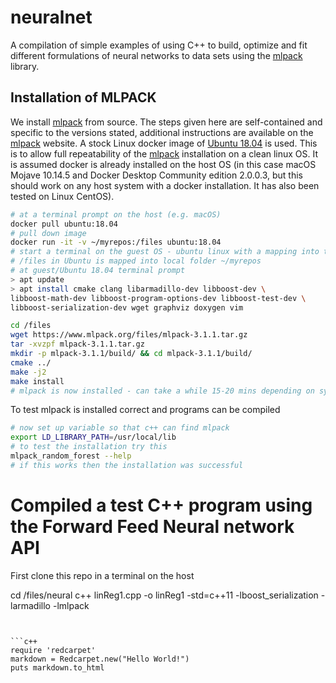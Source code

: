 # neuralnet
A compilation of simple examples of using C++ to build, optimize and fit different formulations of neural networks to data sets using the [mlpack](http://mlpack.org) library. 

## Installation of MLPACK 
We install [mlpack](http://mlpack.org) from source. The steps given here are self-contained and specific to the versions stated, additional instructions are available on the [mlpack](http://mlpack.org) website. A stock Linux docker image of [Ubuntu 18.04](https://hub.docker.com/_/ubuntu) is used. This is to allow full repeatability of the [mlpack](http://mlpack.org) installation on a clean linux OS. It is assumed docker is already installed on the host OS (in this case macOS Mojave 10.14.5 and Docker Desktop Community edition 2.0.0.3, but this should work on any host system with a docker installation. It has also been tested on Linux CentOS).  

```bash
# at a terminal prompt on the host (e.g. macOS)
docker pull ubuntu:18.04
# pull down image
docker run -it -v ~/myrepos:/files ubuntu:18.04 
# start a terminal on the guest OS - ubuntu linux with a mapping into the host OS filesystem
# /files in Ubuntu is mapped into local folder ~/myrepos
# at guest/Ubuntu 18.04 terminal prompt
> apt update
> apt install cmake clang libarmadillo-dev libboost-dev \
libboost-math-dev libboost-program-options-dev libboost-test-dev \
libboost-serialization-dev wget graphviz doxygen vim

cd /files
wget https://www.mlpack.org/files/mlpack-3.1.1.tar.gz
tar -xvzpf mlpack-3.1.1.tar.gz
mkdir -p mlpack-3.1.1/build/ && cd mlpack-3.1.1/build/
cmake ../
make -j2 
make install
# mlpack is now installed - can take a while 15-20 mins depending on system
```
To test mlpack is installed correct and programs can be compiled
```bash
# now set up variable so that c++ can find mlpack 
export LD_LIBRARY_PATH=/usr/local/lib
# to test the installation try this
mlpack_random_forest --help
# if this works then the installation was successful
```

# Compiled a test C++ program using the Forward Feed Neural network API 
First clone this repo in a terminal on the host

cd /files/neural
c++ linReg1.cpp -o linReg1 -std=c++11 -lboost_serialization -larmadillo -lmlpack
```


```c++
require 'redcarpet'
markdown = Redcarpet.new("Hello World!")
puts markdown.to_html
```
